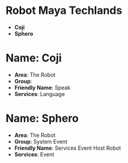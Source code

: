 # Robot Maya Techlands

- __Coji__
- __Sphero__

# Name: Coji

- __Area__: The Robot
- __Group__: 
- __Friendly Name__: Speak
- __Services__: Language

# Name: Sphero

- __Area__: The Robot
- __Group__: System Event
- __Friendly Name__: Services Event Host Robot
- __Services__: Event

